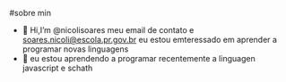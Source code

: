 #sobre min
- 👋 Hi,I’m @nicolisoares
meu email de contato e soares.nicoli@escola.pr.gov.br
     eu estou emteressado em aprender a programar novas linguagens 
- 🌱 eu estou aprendendo a programar recentemente a linguagen javascript e schath

